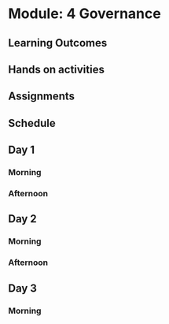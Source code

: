 # Module: 4 Governance

## Learning Outcomes

## Hands on activities

## Assignments

## Schedule

## Day 1

### Morning

### Afternoon

## Day 2

### Morning

### Afternoon

## Day 3

### Morning
